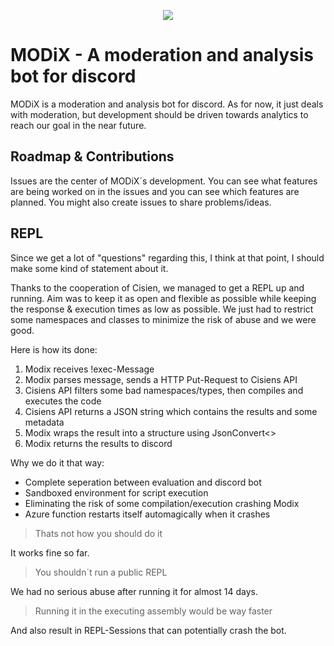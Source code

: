 <p align="center"><img src="https://imagr.eu/up/oGOcm_eJwFwdsNwyAMAMBdGACrNs8sU1GCSCQSI-yqH1V3793XvNcwmzlUp2wA-ymV125FeZXebGfuo5V5iq18QVEt9bjarQJI2VHCQC48yEXCDJgooHc5pJh9wOgJBnd-vj523t38_ggIIs0.png" /></p>


# MODiX - A moderation and analysis bot for discord

MODiX is a moderation and analysis bot for discord. As for now, it just deals with moderation, but development should be driven towards analytics to reach our goal in the near future.

## Roadmap & Contributions

Issues are the center of MODiX´s development. You can see what features are being worked on in the issues and you can see which features are planned. You might also create issues to share problems/ideas. 

## REPL

Since we get a lot of "questions" regarding this, I think at that point, I should make some kind of statement about it.

Thanks to the cooperation of Cisien, we managed to get a REPL up and running. Aim was to keep it as open and flexible as possible while keeping the response & execution times as low as possible. We just had to restrict some namespaces and classes to minimize the risk of abuse and we were good. 

Here is how its done:
1. Modix receives !exec-Message
2. Modix parses message, sends a HTTP Put-Request to Cisiens API
3. Cisiens API filters some bad namespaces/types, then compiles and executes the code
4. Cisiens API returns a JSON string which contains the results and some metadata
5. Modix wraps the result into a structure using JsonConvert<>
6. Modix returns the results to discord

Why we do it that way:
- Complete seperation between evaluation and discord bot
- Sandboxed environment for script execution
- Eliminating the risk of some compilation/execution crashing Modix
- Azure function restarts itself automagically when it crashes

> Thats not how you should do it

It works fine so far.

> You shouldn´t run a public REPL

We had no serious abuse after running it for almost 14 days.

> Running it in the executing assembly would be way faster

And also result in REPL-Sessions that can potentially crash the bot.
